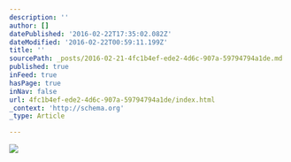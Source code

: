```yaml
---
description: ''
author: []
datePublished: '2016-02-22T17:35:02.082Z'
dateModified: '2016-02-22T00:59:11.199Z'
title: ''
sourcePath: _posts/2016-02-21-4fc1b4ef-ede2-4d6c-907a-59794794a1de.md
published: true
inFeed: true
hasPage: true
inNav: false
url: 4fc1b4ef-ede2-4d6c-907a-59794794a1de/index.html
_context: 'http://schema.org'
_type: Article

---
```

![](https://the-grid-user-content.s3-us-west-2.amazonaws.com/ff4ba6af-355b-425a-a132-964d7dd6b9f5.png)